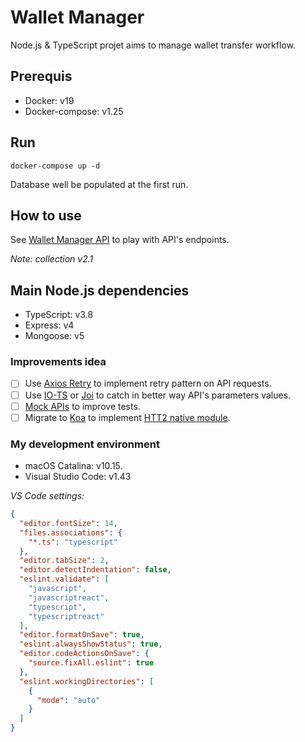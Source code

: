 # Wallet Manager
Node.js & TypeScript projet aims to manage wallet transfer workflow.

## Prerequis
- Docker: v19
- Docker-compose: v1.25

## Run
```shell
docker-compose up -d
```

Database well be populated at the first run.

## How to use
See [Wallet Manager API](postman_collection.json) to play with API's endpoints.

_Note: collection v2.1_

## Main Node.js dependencies
- TypeScript: v3.8
- Express: v4
- Mongoose: v5

### Improvements idea
- [ ] Use [Axios Retry](https://github.com/softonic/axios-retry) to implement retry pattern on API requests.
- [ ] Use [IO-TS](https://github.com/gcanti/io-ts) or [Joi](https://hapi.dev/module/joi/) to catch in better way API's parameters values.
- [ ] [Mock APIs](https://jestjs.io/docs/en/tutorial-async) to improve tests.
- [ ] Migrate to [Koa](https://koajs.com/) to implement [HTT2 native module](https://nodejs.org/api/http2.html).

### My development environment
- macOS Catalina: v10.15.
- Visual Studio Code: v1.43

_VS Code settings:_
```json
{
  "editor.fontSize": 14,
  "files.associations": {
    "*.ts": "typescript"
  },
  "editor.tabSize": 2,
  "editor.detectIndentation": false,
  "eslint.validate": [
    "javascript",
    "javascriptreact",
    "typescript",
    "typescriptreact"
  ],
  "editor.formatOnSave": true,
  "eslint.alwaysShowStatus": true,
  "editor.codeActionsOnSave": {
    "source.fixAll.eslint": true
  },
  "eslint.workingDirectories": [
    {
      "mode": "auto"
    }
  ]
}
```
